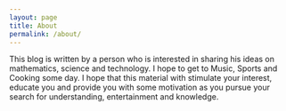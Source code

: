 ```yaml
---
layout: page
title: About
permalink: /about/
---
```


This blog is written by a person who is interested in sharing his ideas on mathematics, science and technology. I hope to get to Music, Sports and Cooking some day. I hope that this material with stimulate your interest, educate you and provide you with some motivation as you pursue your search for understanding, entertainment and knowledge.
